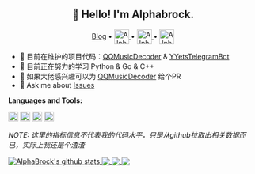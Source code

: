 <h2 align="center">👋 Hello! I'm Alphabrock.</h2>
<p align="center">
  <a href="https://blog.yaourt.cn">Blog</a> •
  <a href="https://t.me/AlphaBrock">
  <img align="center" alt="AlphaBrock | CodeSandbox" width="30px" src="https://cdn.jsdelivr.net/gh/AlphaBrock/md_img/macos/20200909112621.svg" />
</a> •
  <a href="https://twitter.com/O_AlphaBrock">
    <img align="center" alt="AlphaBrock | Twitter" width="30px" src="https://cdn.jsdelivr.net/gh/AlphaBrock/md_img/macos/20200909112836.svg" />
  </a> •
  <a href="https://www.coolapk.com/u/462146">
  <img align="center" alt="AlphaBrock | Coolapk" width="30px" src="https://cdn.jsdelivr.net/gh/AlphaBrock/md_img/macos/20200909112954.png" />
</a>
</p>

- 🔭 目前在维护的项目代码：[QQMusicDecoder](https://github.com/rizhiyi/QQMusicDecoder) & [YYetsTelegramBot](https://github.com/rizhiyi/YYetsTelegramBot)
- 🌱 目前正在努力的学习 Python & Go & C++
- 👯 如果大佬感兴趣可以为 [QQMusicDecoder](https://github.com/rizhiyi/QQMusicDecoder) 给个PR
- 💬 Ask me about [Issues](https://github.com/AlphaBrock/AlphaBrock/issues)

**Languages and Tools:**  

<code><img height="20" src="https://cdn.jsdelivr.net/gh/AlphaBrock/md_img/macos/20200909113605.png"></code>
<code><img height="20" src="https://cdn.jsdelivr.net/gh/AlphaBrock/md_img/macos/20200909113714.svg"></code>
<code><img height="20" src="https://cdn.jsdelivr.net/gh/AlphaBrock/md_img/macos/20200909113838.png"></code>
<code><img height="20" src="https://cdn.jsdelivr.net/gh/AlphaBrock/md_img/macos/20200909114004.png"></code>

*NOTE: 这里的指标信息不代表我的代码水平，只是从github拉取出相关数据而已，实际上我还是个渣渣*

<a href="https://github.com/AlphaBrock">
  <img align="center" src="https://github-readme-stats.anuraghazra1.vercel.app/api?username=AlphaBrock&show_icons=true&include_all_commits=true&theme=dracula&count_private=true" alt="AlphaBrock's github stats" />
</a>
<a href="https://github.com/AlphaBrock">
  <img align="center" src="https://github-readme-stats.anuraghazra1.vercel.app/api/top-langs/?username=AlphaBrock&layout=compact&theme=dracula" />
</a>
<a href="https://github.com/rizhiyi/YYetsTelegramBot">
  <img align="center" src="https://github-readme-stats.anuraghazra1.vercel.app/api/pin/?username=AlphaBrock&repo=YYetsTelegramBot&show_owner=true&theme=dracula" />
</a>    
<a href="https://github.com/rizhiyi/MusicDecoder">
  <img align="center" src="https://github-readme-stats.anuraghazra1.vercel.app/api/pin/?username=rizhiyi&repo=MusicDecoder&theme=dracula&show_owner=true" />
</a>

